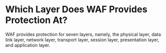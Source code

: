 # Which Layer Does WAF Provides Protection At?<a name="waf_01_0030"></a>

WAF provides protection for seven layers, namely, the physical layer, data link layer, network layer, transport layer, session layer, presentation layer, and application layer.

